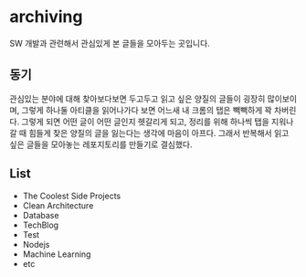 # archiving
SW 개발과 관련해서 관심있게 본 글들을 모아두는 곳입니다.

## 동기
관심있는 분야에 대해 찾아보다보면 두고두고 읽고 싶은 양질의 글들이 굉장히 많이보이며, 그렇게 하나둘 아티클을 읽어나가다 보면 어느새 내 크롬의 탭은 빽빽하게 꽉 차버린다. 그렇게 되면 어떤 글이 어떤 글인지 헷갈리게 되고, 정리를 위해 하나씩 탭을 지워나갈 때 힘들게 찾은 양질의 글을 잃는다는 생각에 마음이 아프다. 그래서 반복해서 읽고 싶은 글들을 모아놓는 레포지토리를 만들기로 결심했다.

## List
- The Coolest Side Projects
- Clean Architecture
- Database
- TechBlog
- Test
- Nodejs
- Machine Learning
- etc
